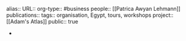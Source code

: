 alias::
URL::
org-type:: #business 
people:: [[Patrica Awyan Lehmann]] 
publications:: 
tags:: organisation, Egypt, tours, workshops
project:: [[Adam's Atlas]] 
public:: true

-